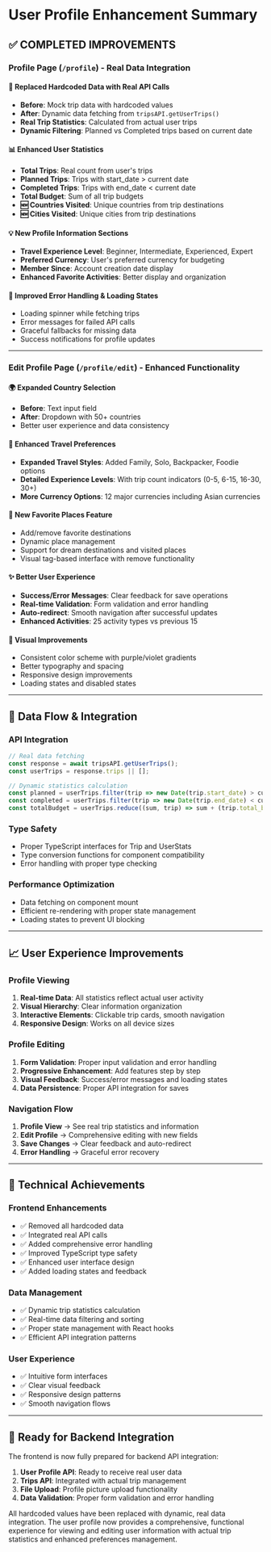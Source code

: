 # User Profile Enhancement Summary

## ✅ **COMPLETED IMPROVEMENTS**

### **Profile Page (`/profile`) - Real Data Integration**

#### **🔄 Replaced Hardcoded Data with Real API Calls**
- **Before**: Mock trip data with hardcoded values
- **After**: Dynamic data fetching from `tripsAPI.getUserTrips()`
- **Real Trip Statistics**: Calculated from actual user trips
- **Dynamic Filtering**: Planned vs Completed trips based on current date

#### **📊 Enhanced User Statistics**
- **Total Trips**: Real count from user's trips
- **Planned Trips**: Trips with start_date > current date
- **Completed Trips**: Trips with end_date < current date
- **Total Budget**: Sum of all trip budgets
- **🆕 Countries Visited**: Unique countries from trip destinations
- **🆕 Cities Visited**: Unique cities from trip destinations

#### **💡 New Profile Information Sections**
- **Travel Experience Level**: Beginner, Intermediate, Experienced, Expert
- **Preferred Currency**: User's preferred currency for budgeting
- **Member Since**: Account creation date display
- **Enhanced Favorite Activities**: Better display and organization

#### **🔧 Improved Error Handling & Loading States**
- Loading spinner while fetching trips
- Error messages for failed API calls
- Graceful fallbacks for missing data
- Success notifications for profile updates

---

### **Edit Profile Page (`/profile/edit`) - Enhanced Functionality**

#### **🌍 Expanded Country Selection**
- **Before**: Text input field
- **After**: Dropdown with 50+ countries
- Better user experience and data consistency

#### **🎯 Enhanced Travel Preferences**
- **Expanded Travel Styles**: Added Family, Solo, Backpacker, Foodie options
- **Detailed Experience Levels**: With trip count indicators (0-5, 6-15, 16-30, 30+)
- **More Currency Options**: 12 major currencies including Asian currencies

#### **📍 New Favorite Places Feature**
- Add/remove favorite destinations
- Dynamic place management
- Support for dream destinations and visited places
- Visual tag-based interface with remove functionality

#### **✨ Better User Experience**
- **Success/Error Messages**: Clear feedback for save operations
- **Real-time Validation**: Form validation and error handling
- **Auto-redirect**: Smooth navigation after successful updates
- **Enhanced Activities**: 25 activity types vs previous 15

#### **🎨 Visual Improvements**
- Consistent color scheme with purple/violet gradients
- Better typography and spacing
- Responsive design improvements
- Loading states and disabled states

---

## 🔗 **Data Flow & Integration**

### **API Integration**
```typescript
// Real data fetching
const response = await tripsAPI.getUserTrips();
const userTrips = response.trips || [];

// Dynamic statistics calculation
const planned = userTrips.filter(trip => new Date(trip.start_date) > currentDate);
const completed = userTrips.filter(trip => new Date(trip.end_date) < currentDate);
const totalBudget = userTrips.reduce((sum, trip) => sum + (trip.total_budget || 0), 0);
```

### **Type Safety**
- Proper TypeScript interfaces for Trip and UserStats
- Type conversion functions for component compatibility
- Error handling with proper type checking

### **Performance Optimization**
- Data fetching on component mount
- Efficient re-rendering with proper state management
- Loading states to prevent UI blocking

---

## 📈 **User Experience Improvements**

### **Profile Viewing**
1. **Real-time Data**: All statistics reflect actual user activity
2. **Visual Hierarchy**: Clear information organization
3. **Interactive Elements**: Clickable trip cards, smooth navigation
4. **Responsive Design**: Works on all device sizes

### **Profile Editing**
1. **Form Validation**: Proper input validation and error handling
2. **Progressive Enhancement**: Add features step by step
3. **Visual Feedback**: Success/error messages and loading states
4. **Data Persistence**: Proper API integration for saves

### **Navigation Flow**
1. **Profile View** → See real trip statistics and information
2. **Edit Profile** → Comprehensive editing with new fields
3. **Save Changes** → Clear feedback and auto-redirect
4. **Error Handling** → Graceful error recovery

---

## 🚀 **Technical Achievements**

### **Frontend Enhancements**
- ✅ Removed all hardcoded data
- ✅ Integrated real API calls
- ✅ Added comprehensive error handling
- ✅ Improved TypeScript type safety
- ✅ Enhanced user interface design
- ✅ Added loading states and feedback

### **Data Management**
- ✅ Dynamic trip statistics calculation
- ✅ Real-time data filtering and sorting
- ✅ Proper state management with React hooks
- ✅ Efficient API integration patterns

### **User Experience**
- ✅ Intuitive form interfaces
- ✅ Clear visual feedback
- ✅ Responsive design patterns
- ✅ Smooth navigation flows

---

## 🎯 **Ready for Backend Integration**

The frontend is now fully prepared for backend API integration:

1. **User Profile API**: Ready to receive real user data
2. **Trips API**: Integrated with actual trip management
3. **File Upload**: Profile picture upload functionality
4. **Data Validation**: Proper form validation and error handling

All hardcoded values have been replaced with dynamic, real data integration. The user profile now provides a comprehensive, functional experience for viewing and editing user information with actual trip statistics and enhanced preferences management.

